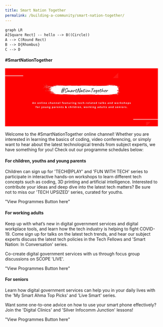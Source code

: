 ```yaml
---
title: Smart Nation Together
permalink: /building-a-community/smart-nation-together/
---
```


```mermaid
graph LR
A[Square Rect] -- hello --> B((Circle))
A --> C(Round Rect)
B --> D{Rhombus}
C --> D
```


#### **\#SmartNationTogether**

![#SmartNationTogether - the online channel for all our tech related talks](/images/SNT-Header.jpg "SmartNationTogether Header")

Welcome to the #SmartNationTogether online channel! Whether you are interested in learning the basics of coding, video conferencing, or simply want to hear about the latest technological trends from subject experts, we have something for you! Check out our programme schedules below:

#### **For children, youths and young parents**
 
Children can sign up for 'TECH@PLAY' and 'FUN WITH TECH' series to participate in interactive hands-on workshops to learn different tech concepts such as coding, 3D printing and artificial intelligence. Interested to contribute your ideas and deep dive into the latest tech matters? Be sure not to miss our 'TECH UPSIZED' series, curated for youths.

"View Programmes Button here"

#### **For working adults**

Keep up with what’s new in digital government services and digital workplace tools, and learn how the tech industry is helping to fight COVID-19. Come sign up for talks on the latest tech trends, and hear our subject experts discuss the latest tech policies in the Tech Fellows and 'Smart Nation: In Conversation' series.

Co-create digital government services with us through focus group discussions on SCOPE 'LIVE'.

"View Programmes Button here"
  
#### **For seniors**
 
Learn how digital government services can help you in your daily lives with the 'My Smart Ahma Top Picks' and 'Live Smart' series.

Want some one-to-one advice on how to use your smart phone effectively? Join the 'Digital Clinics' and 'Silver Infocomm Junction' lessons!

"View Programmes Button here"
